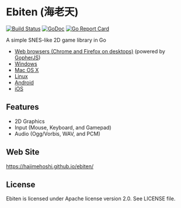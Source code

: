 # Ebiten (海老天)

[![Build Status](https://travis-ci.org/hajimehoshi/ebiten.svg?branch=master)](https://travis-ci.org/hajimehoshi/ebiten)
[![GoDoc](https://godoc.org/github.com/hajimehoshi/ebiten?status.svg)](http://godoc.org/github.com/hajimehoshi/ebiten)
[![Go Report Card](https://goreportcard.com/badge/github.com/hajimehoshi/ebiten)](https://goreportcard.com/report/github.com/hajimehoshi/ebiten)

A simple SNES-like 2D game library in Go

* [Web browsers (Chrome and Firefox on desktops)](https://github.com/hajimehoshi/ebiten/wiki/Web-Browsers) (powered by [GopherJS](http://gopherjs.org/))
* [Windows](https://github.com/hajimehoshi/ebiten/wiki/Windows)
* [Mac OS X](https://github.com/hajimehoshi/ebiten/wiki/Mac-OS-X)
* [Linux](https://github.com/hajimehoshi/ebiten/wiki/Linux)
* [Android](https://github.com/hajimehoshi/ebiten/wiki/Android)
* [iOS](https://github.com/hajimehoshi/ebiten/wiki/iOS)

## Features

* 2D Graphics
* Input (Mouse, Keyboard, and Gamepad)
* Audio (Ogg/Vorbis, WAV, and PCM)

## Web Site

https://hajimehoshi.github.io/ebiten/

## License

Ebiten is licensed under Apache license version 2.0. See LICENSE file.
